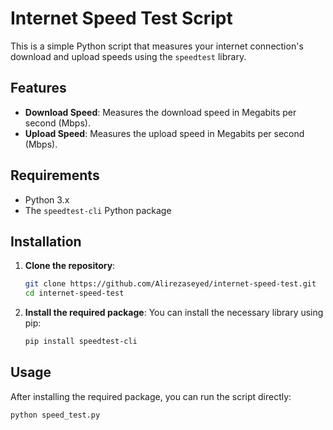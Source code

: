 # Internet Speed Test Script

This is a simple Python script that measures your internet connection's download and upload speeds using the `speedtest` library.

## Features

- **Download Speed**: Measures the download speed in Megabits per second (Mbps).
- **Upload Speed**: Measures the upload speed in Megabits per second (Mbps).

## Requirements

- Python 3.x
- The `speedtest-cli` Python package

## Installation

1. **Clone the repository**:
    ```bash
    git clone https://github.com/Alirezaseyed/internet-speed-test.git
    cd internet-speed-test
    ```

2. **Install the required package**:
    You can install the necessary library using pip:
    ```bash
    pip install speedtest-cli
    ```

## Usage

After installing the required package, you can run the script directly:

```bash
python speed_test.py